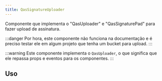 ```yaml
---
title: QasSignatureUploader
---
```


<div class="flex q-gutter-x-md">
  <doc-link title="Componente" name="QasUploader" to="/components/uploader" />
  <doc-link title="Componente" name="QasSignaturePad" to="/components/signature-pad" />
</div>

Componente que implementa o "QasUploader" e "QasSignaturePad" para fazer upload de assinatura.

<doc-api file="signature-uploader/QasSignatureUploader" name="QasSignatureUploader" />

:::danger
Por hora, este componente não funciona na documentação e é preciso testar ele em algum projeto que tenha um bucket para upload.
:::

:::warning
Este componente implementa o `QasUploader`, o que significa que ele repassa  props e eventos para os componentes.
:::

## Uso

<doc-example file="QasSignatureUploader/Basic" title="Básico" />
